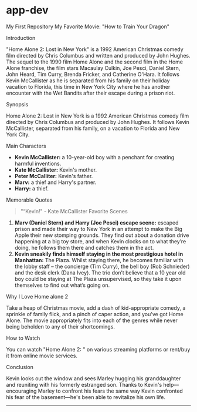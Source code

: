 # app-dev
My First Repository
My Favorite Movie: "How to Train Your Dragon"

Introduction

"Home Alone 2: Lost in New York" is a 1992 American Christmas comedy film directed by Chris Columbus and written and produced by John Hughes. The sequel to the 1990 film Home Alone and the second film in the Home Alone franchise, the film stars Macaulay Culkin, Joe Pesci, Daniel Stern, John Heard, Tim Curry, Brenda Fricker, and Catherine O'Hara. It follows Kevin McCallister as he is separated from his family on their holiday vacation to Florida, this time in New York City where he has another encounter with the Wet Bandits after their escape during a prison riot.

Synopsis

Home Alone 2: Lost in New York is a 1992 American Christmas comedy film directed by Chris Columbus and produced by John Hughes. It follows Kevin McCallister, separated from his family, on a vacation to Florida and New York City.

Main Characters

- **Kevin McCallister:**  a 10-year-old boy with a penchant for creating harmful inventions.
- **Kate McCallister:** Kevin's mother.
- **Peter McCalliter:** Kevin's father.
- **Marv:** a thief and Harry's partner.
- **Harry:** a thief.


Memorable Quotes

> "“Kevin!" - Kate McCallister
 Favorite Scenes

1. **Marv (Daniel Stern) and Harry (Joe Pesci) escape scene:** escaped prison and made their way to New York in an attempt to make the Big Apple their new stomping grounds. They find out about a donation drive happening at a big toy store, and when Kevin clocks on to what they’re doing, he follows them there and catches them in the act.
2. **Kevin sneakily finds himself staying in the most prestigious hotel in Manhattan:** The Plaza. Whilst staying there, he becomes familiar with the lobby staff – the concierge (Tim Curry), the bell boy (Rob Schnieder) and the desk clerk (Dana Ivey). The trio don’t believe that a 10 year old boy could be staying at The Plaza unsupervised, so they take it upon themselves to find out what’s going on.  

Why I Love Home alone 2

Take a heap of Christmas movie, add a dash of kid-appropriate comedy, a sprinkle of family flick, and a pinch of caper action, and you've got Home Alone. The movie appropriately fits into each of the genres while never being beholden to any of their shortcomings.

How to Watch

You can watch "Home Alone 2: " on various streaming platforms or rent/buy it from online movie services.

Conclusion

Kevin looks out the window and sees Marley hugging his granddaughter and reuniting with his formerly estranged son. Thanks to Kevin's help—encouraging Marley to confront his fears the same way Kevin confronted his fear of the basement—he's been able to revitalize his own life.

---
